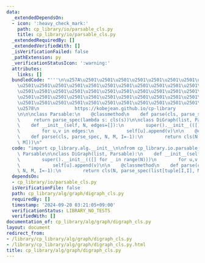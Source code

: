 ```yaml
---
data:
  _extendedDependsOn:
  - icon: ':heavy_check_mark:'
    path: cp_library/io/parsable_cls.py
    title: cp_library/io/parsable_cls.py
  _extendedRequiredBy: []
  _extendedVerifiedWith: []
  _isVerificationFailed: false
  _pathExtension: py
  _verificationStatusIcon: ':warning:'
  attributes:
    links: []
  bundledCode: "'''\n\u257A\u2501\u2501\u2501\u2501\u2501\u2501\u2501\u2501\u2501\u2501\
    \u2501\u2501\u2501\u2501\u2501\u2501\u2501\u2501\u2501\u2501\u2501\u2501\u2501\
    \u2501\u2501\u2501\u2501\u2501\u2501\u2501\u2501\u2501\u2501\u2501\u2501\u2501\
    \u2501\u2501\u2501\u2501\u2501\u2501\u2501\u2501\u2501\u2501\u2501\u2501\u2501\
    \u2501\u2501\u2501\u2501\u2501\u2501\u2501\u2501\u2501\u2501\u2501\u2501\u2501\
    \u2578\n             https://kobejean.github.io/cp-library               \n'''\n\
    \n\n\nclass Parsable:\n    @classmethod\n    def parse(cls, parse_spec):\n   \
    \     return parse_spec(lambda s: cls(s))\n\nclass DiGraph(list, Parsable):\n\
    \    def __init__(self, N, edges=[]):\n        super().__init__(([] for _ in range(N)))\n\
    \        for u,v in edges:\n            self[u].append(v)\n\n    @classmethod\n\
    \    def parse(cls, parse_spec, N, M, I=-1):\n        return cls(N, parse_spec(list[tuple[I,I],\
    \ M]))\n"
  code: "import cp_library.alg.__init__\n\nfrom cp_library.io.parsable_cls import\
    \ Parsable\n\nclass DiGraph(list, Parsable):\n    def __init__(self, N, edges=[]):\n\
    \        super().__init__(([] for _ in range(N)))\n        for u,v in edges:\n\
    \            self[u].append(v)\n\n    @classmethod\n    def parse(cls, parse_spec,\
    \ N, M, I=-1):\n        return cls(N, parse_spec(list[tuple[I,I], M]))\n"
  dependsOn:
  - cp_library/io/parsable_cls.py
  isVerificationFile: false
  path: cp_library/alg/graph/digraph_cls.py
  requiredBy: []
  timestamp: '2024-09-20 03:21:05+09:00'
  verificationStatus: LIBRARY_NO_TESTS
  verifiedWith: []
documentation_of: cp_library/alg/graph/digraph_cls.py
layout: document
redirect_from:
- /library/cp_library/alg/graph/digraph_cls.py
- /library/cp_library/alg/graph/digraph_cls.py.html
title: cp_library/alg/graph/digraph_cls.py
---
```


